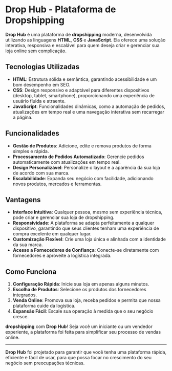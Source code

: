 # Drop Hub - Plataforma de Dropshipping

**Drop Hub** é uma plataforma de **dropshipping** moderna, desenvolvida utilizando as linguagens **HTML**, **CSS** e **JavaScript**. Ela oferece uma solução interativa, responsiva e escalável para quem deseja criar e gerenciar sua loja online sem complicação.

## Tecnologias Utilizadas

- **HTML**: Estrutura sólida e semântica, garantindo acessibilidade e um bom desempenho em SEO.
- **CSS**: Design responsivo e adaptável para diferentes dispositivos (desktop, tablet, smartphone), proporcionando uma experiência de usuário fluida e atraente.
- **JavaScript**: Funcionalidades dinâmicas, como a automação de pedidos, atualizações em tempo real e uma navegação interativa sem recarregar a página.

## Funcionalidades

- **Gestão de Produtos**: Adicione, edite e remova produtos de forma simples e rápida.
- **Processamento de Pedidos Automatizado**: Gerencie pedidos automaticamente com atualizações em tempo real.
- **Design Personalizável**: Personalize o layout e a aparência da sua loja de acordo com sua marca.
- **Escalabilidade**: Expanda seu negócio com facilidade, adicionando novos produtos, mercados e ferramentas.

## Vantagens

- **Interface Intuitiva**: Qualquer pessoa, mesmo sem experiência técnica, pode criar e gerenciar sua loja de dropshipping.
- **Responsividade**: A plataforma se adapta perfeitamente a qualquer dispositivo, garantindo que seus clientes tenham uma experiência de compra excelente em qualquer lugar.
- **Customização Flexível**: Crie uma loja única e alinhada com a identidade da sua marca.
- **Acesso a Fornecedores de Confiança**: Conecte-se diretamente com fornecedores e aproveite a logística integrada.

## Como Funciona

1. **Configuração Rápida**: Inicie sua loja em apenas alguns minutos.
2. **Escolha de Produtos**: Selecione os produtos dos fornecedores integrados.
3. **Venda Online**: Promova sua loja, receba pedidos e permita que nossa plataforma cuide da logística.
4. **Expansão Fácil**: Escale sua operação à medida que o seu negócio cresce.

**dropshipping** com **Drop Hub**! Seja você um iniciante ou um vendedor experiente, a plataforma foi feita para simplificar seu processo de vendas online.

---



**Drop Hub** foi projetado para garantir que você tenha uma plataforma rápida, eficiente e fácil de usar, para que possa focar no crescimento do seu negócio sem preocupações técnicas.
